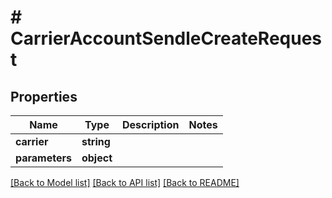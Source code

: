 # # CarrierAccountSendleCreateRequest

## Properties

Name | Type | Description | Notes
------------ | ------------- | ------------- | -------------
**carrier** | **string** |  |
**parameters** | **object** |  |

[[Back to Model list]](../../README.md#models) [[Back to API list]](../../README.md#endpoints) [[Back to README]](../../README.md)
